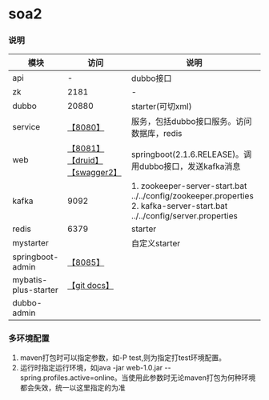 # soa2
### 说明
|模块|访问|说明|
|---|---|---|
|api|-|dubbo接口|
|zk|2181|-|
|dubbo|20880|starter(可切xml)|
|service|[【8080】](http://localhost:8080/index)|服务，包括dubbo接口服务。访问数据库，redis|
|web|[【8081】](http://localhost:8081/index) [【druid】](http://localhost:8081/druid) [【swagger2】](http://localhost:8081/swagger-ui.html)|springboot(2.1.6.RELEASE)。调用dubbo接口，发送kafka消息|
|kafka|9092|1. zookeeper-server-start.bat ../../config/zookeeper.properties<br>2. kafka-server-start.bat ../../config/server.properties |
|redis|6379|starter|
|mystarter| |自定义starter|
|springboot-admin|[【8085】](http://localhost:8085)||
|mybatis-plus-starter|[【git docs】](https://gitee.com/baomidou/mybatisplus-spring-boot)|||
|dubbo-admin|||
### 多环境配置
1. maven打包时可以指定参数，如-P test,则为指定打test环境配置。
2. 运行时指定运行环境，如java -jar web-1.0.jar --spring.profiles.active=online。当使用此参数时无论maven打包为何种环境都会失效，统一以这里指定的为准
